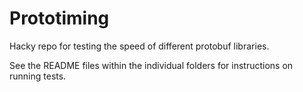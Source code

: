 # Prototiming

Hacky repo for testing the speed of different protobuf libraries.

See the README files within the individual folders for instructions on running tests.
